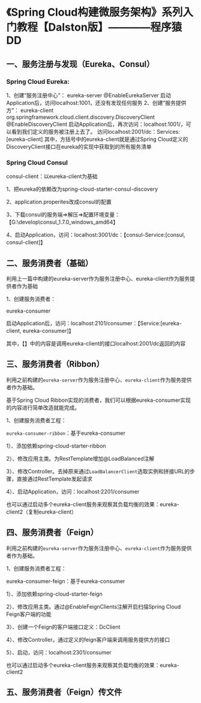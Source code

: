 # 《Spring Cloud构建微服务架构》系列入门教程【Dalston版】————程序猿DD

## 一、服务注册与发现（Eureka、Consul）

### Spring Cloud Eureka:

1、创建“服务注册中心”：
    eureka-server
    @EnableEurekaServer
    启动Application后，访问localhost:1001，还没有发现任何服务
2、创建“服务提供方”：
    eureka-client
    org.springframework.cloud.client.discovery.DiscoveryClient
    @EnableDiscoveryClient
    启动Application后，再次访问：localhost:1001/，可以看到我们定义的服务被注册上去了。
    访问localhost:2001/dc：Services: [eureka-client]
    其中，方括号中的eureka-client就是通过Spring Cloud定义的DiscoveryClient接口在eureka的实现中获取到的所有服务清单

### Spring Cloud Consul

consul-client：以eureka-client为基础

1、把eureka的依赖改为spring-cloud-starter-consul-discovery

2、application.properites改成consul的配置

3、下载consul的服务端=>解压=>配置环境变量：【G:\develop\consul_1.7.0_windows_amd64】

4、启动Application，访问：localhost:3001/dc：【consul-Service:[consul, consul-client]】

## 二、服务消费者（基础）

利用上一篇中构建的eureka-server作为服务注册中心、eureka-client作为服务提供者作为基础

1、创建服务消费者：

eureka-consumer

启动Application后，访问：localhost:2101/consumer：【Service:[eureka-client, eureka-consumer]】

其中，【】中的内容是调用eureka-client的接口localhost:2001/dc返回的内容

## 三、服务消费者（Ribbon）

利用之前构建的`eureka-server`作为服务注册中心、`eureka-client`作为服务提供者作为基础。

基于Spring Cloud Ribbon实现的消费者，我们可以根据eureka-consumer实现的内容进行简单改造就能完成。

1、创建服务消费者工程：

`eureka-consumer-ribbon`：基于eureka-consumer

1）、添加依赖spring-cloud-starter-ribbon

2）、修改应用主类。为RestTemplate增加@LoadBalanced注解

3）、修改Controller。去掉原来通过`LoadBalancerClient`选取实例和拼接URL的步骤，直接通过RestTemplate发起请求

4）、启动Application，访问：localhost:2201/consumer

也可以通过启动多个eureka-client服务来观察其负载均衡的效果：eureka-client2（复制eureka-client）

## 四、服务消费者（Feign）

利用之前构建的`eureka-server`作为服务注册中心、`eureka-client`作为服务提供者作为基础。

1、创建服务消费者工程：

eureka-consumer-feign：基于eureka-consumer

1）、添加依赖spring-cloud-starter-feign

2）、修改应用主类。通过@EnableFeignClients注解开启扫描Spring Cloud Feign客户端的功能

3）、创建一个Feign的客户端接口定义：DcClient

4）、修改Controller。通过定义的feign客户端来调用服务提供方的接口

5）、启动，访问：localhost:2301/consumer

也可以通过启动多个eureka-client服务来观察其负载均衡的效果：eureka-client2

## 五、服务消费者（Feign）传文件









